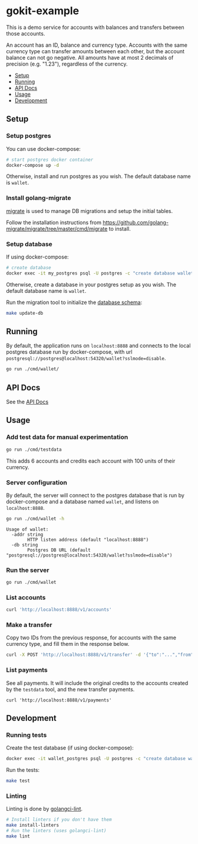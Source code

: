 # gokit-example

This is a demo service for accounts with balances and transfers between those accounts.

An account has an ID, balance and currency type. 
Accounts with the same currency type can transfer amounts between each other, but the account
balance can not go negative. 
All amounts have at most 2 decimals of precision (e.g. "1.23"), regardless of the currency.

<!-- MarkdownTOC levels="1,2" -->

- [Setup](#setup)
- [Running](#running)
- [API Docs](#api-docs)
- [Usage](#usage)
- [Development](#development)

<!-- /MarkdownTOC -->

## Setup

### Setup postgres

You can use docker-compose:

```sh
# start postgres docker container
docker-compose up -d
```

Otherwise, install and run postgres as you wish.
The default database name is `wallet`.

### Install golang-migrate

[migrate](https://github.com/golang-migrate/migrate) is used to manage DB migrations and setup the initial tables.

Follow the installation instructions from https://github.com/golang-migrate/migrate/tree/master/cmd/migrate to install.

### Setup database

If using docker-compose:

```sh
# create database
docker exec -it my_postgres psql -U postgres -c "create database wallet" 
```

Otherwise, create a database in your postgres setup as you wish. The default
database name is `wallet`.

Run the migration tool to initialize the [database schema](./migrations/1_init.up.sql):

```sh
make update-db
```

## Running

By default, the application runs on `localhost:8888` and connects to the local postgres database run by docker-compose, with url `postgresql://postgres@localhost:54320/wallet?sslmode=disable`.

```sh
go run ./cmd/wallet/
```

## API Docs

See the [API Docs](./API.md)

## Usage

### Add test data for manual experimentation

```sh
go run ./cmd/testdata
```

This adds 6 accounts and credits each account with 100 units of their currency.

### Server configuration

By default, the server will connect to the postgres database that is run by docker-compose and a database named `wallet`,
and listens on `localhost:8888`.

```sh
go run ./cmd/wallet -h
```

```
Usage of wallet:
  -addr string
        HTTP listen address (default "localhost:8888")
  -db string
        Postgres DB URL (default "postgresql://postgres@localhost:54320/wallet?sslmode=disable")
```

### Run the server

```sh
go run ./cmd/wallet
```

### List accounts

```sh
curl 'http://localhost:8888/v1/accounts'
```

### Make a transfer

Copy two IDs from the previous response, for accounts with the same currency type, and fill them in the response below.

```sh
curl -X POST 'http://localhost:8888/v1/transfer' -d '{"to":"...","from":"...","amount":"1.23"}'
```

### List payments

See all payments. It will include the original credits to the accounts created by the `testdata` tool, and the new transfer payments.

```
curl 'http://localhost:8888/v1/payments'
```

## Development

### Running tests

Create the test database (if using docker-compose):

```sh
docker exec -it wallet_postgres psql -U postgres -c "create database wallet_test"
```

Run the tests:

```sh
make test
```

### Linting

Linting is done by [golangci-lint](https://github.com/golangci/golangci-lint).

```sh
# Install linters if you don't have them
make install-linters
# Run the linters (uses golangci-lint)
make lint
```
